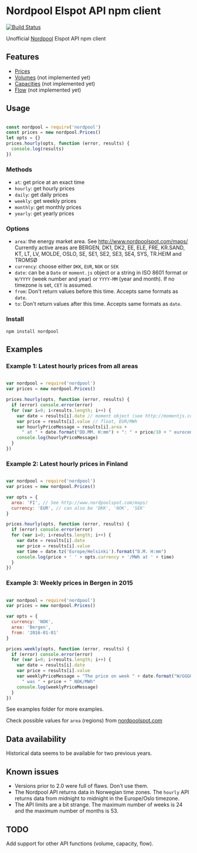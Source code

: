 # Nordpool Elspot API npm client

[![Build Status](https://travis-ci.org/samuelmr/nordpool-node.svg?branch=master)](https://travis-ci.org/samuelmr/nordpool-node)

Unofficial [Nordpool](http://www.nordpoolspot.com/) Elspot API npm client

## Features

- [Prices](http://www.nordpoolspot.com/Market-data1/Elspot/Area-Prices/)
- [Volumes](http://www.nordpoolspot.com/Market-data1/Elspot/Volumes/) (not implemented yet)
- [Capacities](http://www.nordpoolspot.com/Market-data1/Elspot/Capacities1/) (not implemented yet)
- [Flow](http://www.nordpoolspot.com/Market-data1/Elspot/Flow1/) (not implemented yet)


## Usage
```js

const nordpool = require('nordpool')
const prices = new nordpool.Prices()
let opts = {}
prices.hourly(opts, function (error, results) {
  console.log(results)
})

```

### Methods
- `at`: get price at an exact time
- `hourly`: get hourly prices
- `daily`: get daily prices
- `weekly`: get weekly prices
- `monthly`: get monthly prices
- `yearly`: get yearly prices

### Options
- `area`: the energy market area. See http://www.nordpoolspot.com/maps/
  Currently active areas are BERGEN, DK1, DK2, EE, ELE, FRE, KR.SAND, KT,
  LT, LV, MOLDE, OSLO, SE, SE1, SE2, SE3, SE4, SYS, TR.HEIM and TROMSØ
- `currency`: choose either `DKK`, `EUR`, `NOK` or `SEK`
- `date`: can be a `Date` or `moment.js` object or a string in ISO 8601 format
  or `W/YYYY` (week number and year) or `YYYY-MM` (year and month). If no
  timezone is set, `CET` is assumed.
- `from`: Don't return values before this time. Accepts same formats as `date`.
- `to`: Don't return values after this time. Accepts same formats as `date`.

### Install

```
npm install nordpool

```

## Examples

### Example 1: Latest hourly prices from all areas
```js

var nordpool = require('nordpool')
var prices = new nordpool.Prices()

prices.hourly(opts, function (error, results) {
  if (error) console.error(error)
  for (var i=0; i<results.length; i++) {
    var date = results[i].date // moment object (see http://momentjs.com/)
    var price = results[i].value // float, EUR/MWh
    var hourlyPriceMessage = results[i].area +
      " at " + date.format("DD.MM. H:mm") + ": " + price/10 + " eurocent/kWh"
    console.log(hourlyPriceMessage)
  }
})

```

### Example 2: Latest hourly prices in Finland
```js

var nordpool = require('nordpool')
var prices = new nordpool.Prices()

var opts = {
  area: 'FI', // See http://www.nordpoolspot.com/maps/
  currency: 'EUR', // can also be 'DKK', 'NOK', 'SEK'
}

prices.hourly(opts, function (error, results) {
  if (error) console.error(error)
  for (var i=0; i<results.length; i++) {
    var date = results[i].date
    var price = results[i].value
    var time = date.tz('Europe/Helsinki').format("D.M. H:mm")
    console.log(price + ' ' + opts.currency + '/MWh at ' + time)
  }
})

```

### Example 3: Weekly prices in Bergen in 2015

```js

var nordpool = require('nordpool')
var prices = new nordpool.Prices()

var opts = {
  currency: 'NOK',
  area: 'Bergen',
  from: '2016-01-01'
}

prices.weekly(opts, function (error, results) {
  if (error) console.error(error)
  for (var i=0; i<results.length; i++) {
    var date = results[i].date
    var price = results[i].value
    var weeklyPriceMessage = "The price on week " + date.format("W/GGGG") +
      " was " + price + " NOK/MWh"
    console.log(weeklyPriceMessage)
  }
})

```

See examples folder for more examples.

Check possible values for `area` (regions) from [nordpoolspot.com](http://www.nordpoolspot.com/Market-data1/Elspot/Area-Prices/)

## Data availability
Historical data seems to be available for two previous years.

## Known issues
- Versions prior to 2.0 were full of flaws. Don't use them.
- The Nordpool API returns data in Norwegian time zones. The `hourly` API
  returns data from midnight to midnight in the Europe/Oslo timezone.
- The API limits are a bit strange. The maximum number of weeks is 24 and
  the maximum number of months is 53.

## TODO
Add support for other API functions (volume, capacity, flow).
